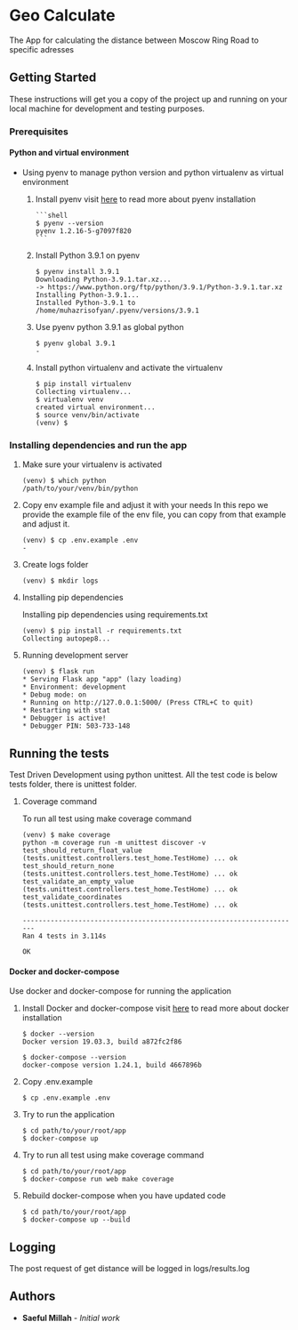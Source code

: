 # Geo Calculate

The App for calculating the distance between Moscow Ring Road to specific adresses

## Getting Started

These instructions will get you a copy of the project up and running on your local machine for development and testing purposes.

### Prerequisites

<!-- * Python 3.9.1

visit [here](https://realpython.com/installing-python/) to read more about python installation

```shell-script
$ python --version
Python 3.9.1
``` -->

#### Python and virtual environment

- Using pyenv to manage python version and python virtualenv as virtual environment

  1.  Install pyenv
      visit [here](https://github.com/pyenv/pyenv) to read more about pyenv installation

          ```shell
          $ pyenv --version
          pyenv 1.2.16-5-g7097f820
          ```

  2.  Install Python 3.9.1 on pyenv

      ```shell
      $ pyenv install 3.9.1
      Downloading Python-3.9.1.tar.xz...
      -> https://www.python.org/ftp/python/3.9.1/Python-3.9.1.tar.xz
      Installing Python-3.9.1...
      Installed Python-3.9.1 to /home/muhazrisofyan/.pyenv/versions/3.9.1
      ```

  3.  Use pyenv python 3.9.1 as global python

      ```shell
      $ pyenv global 3.9.1
      -
      ```

  4.  Install python virtualenv and activate the virtualenv

      ```shell
      $ pip install virtualenv
      Collecting virtualenv...
      $ virtualenv venv
      created virtual environment...
      $ source venv/bin/activate
      (venv) $
      ```

### Installing dependencies and run the app

1. Make sure your virtualenv is activated

   ```shell
   (venv) $ which python
   /path/to/your/venv/bin/python
   ```

2. Copy env example file and adjust it with your needs
   In this repo we provide the example file of the env file, you can copy from that example and adjust it.

   ```shell
   (venv) $ cp .env.example .env
   -
   ```

3. Create logs folder

   ```shell
   (venv) $ mkdir logs
   ```

4. Installing pip dependencies

   Installing pip dependencies using requirements.txt

   ```shell
   (venv) $ pip install -r requirements.txt
   Collecting autopep8...
   ```

5. Running development server

   ```shell
   (venv) $ flask run
   * Serving Flask app "app" (lazy loading)
   * Environment: development
   * Debug mode: on
   * Running on http://127.0.0.1:5000/ (Press CTRL+C to quit)
   * Restarting with stat
   * Debugger is active!
   * Debugger PIN: 503-733-148
   ```

## Running the tests

Test Driven Development using python unittest. All the test code is below tests folder, there is unittest folder.

1. Coverage command

   To run all test using make coverage command

   ```shell
   (venv) $ make coverage
   python -m coverage run -m unittest discover -v
   test_should_return_float_value (tests.unittest.controllers.test_home.TestHome) ... ok
   test_should_return_none (tests.unittest.controllers.test_home.TestHome) ... ok
   test_validate_an_empty_value (tests.unittest.controllers.test_home.TestHome) ... ok
   test_validate_coordinates (tests.unittest.controllers.test_home.TestHome) ... ok

   ----------------------------------------------------------------------
   Ran 4 tests in 3.114s

   OK
   ```

#### Docker and docker-compose

Use docker and docker-compose for running the application

1. Install Docker and docker-compose
   visit [here](https://docs.docker.com/) to read more about docker installation

   ```shell
   $ docker --version
   Docker version 19.03.3, build a872fc2f86

   $ docker-compose --version
   docker-compose version 1.24.1, build 4667896b
   ```

2. Copy .env.example

   ```shell
   $ cp .env.example .env
   ```

3. Try to run the application

   ```shell
   $ cd path/to/your/root/app
   $ docker-compose up
   ```

4. Try to run all test using make coverage command

   ```shell
   $ cd path/to/your/root/app
   $ docker-compose run web make coverage
   ```

5. Rebuild docker-compose when you have updated code

   ```shell
   $ cd path/to/your/root/app
   $ docker-compose up --build
   ```

## Logging

The post request of get distance will be logged in logs/results.log

## Authors

- **Saeful Millah** - _Initial work_
